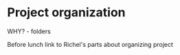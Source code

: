 # Project organization

WHY?
    - folders

Before lunch
link to Richel's parts about organizing project
